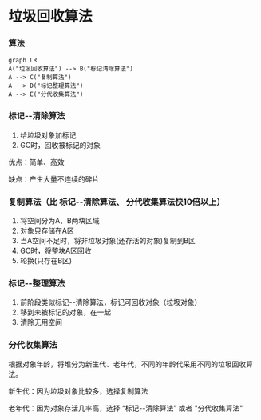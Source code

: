 # 垃圾回收算法

### 算法

```mermaid
graph LR
A("垃圾回收算法") --> B("标记清除算法")
A --> C("复制算法")
A --> D("标记整理算法")
A --> E("分代收集算法")
```

### 标记--清除算法

1.  给垃圾对象加标记
2.  GC时，回收被标记的对象

优点：简单、高效

缺点：产生大量不连续的碎片

### 复制算法（比 标记--清除算法、 分代收集算法快10倍以上）

1. 将空间分为A、B两块区域
2. 对象只存储在A区
3. 当A空间不足时，将非垃圾对象(还存活的对象)复制到B区
4. GC时，将整块A区回收
5. 轮换(只存在B区)

### 标记--整理算法

1. 前阶段类似标记--清除算法，标记可回收对象（垃圾对象）
2. 移到未被标记的对象，在一起
3. 清除无用空间

### 分代收集算法

根据对象年龄，将堆分为新生代、老年代，不同的年龄代采用不同的垃圾回收算法。

新生代：因为垃圾对象比较多，选择复制算法

老年代：因为对象存活几率高，选择 “标记--清除算法” 或者 "分代收集算法"